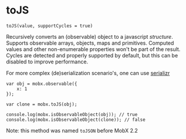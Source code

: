 # toJS

`toJS(value, supportCycles = true)`

Recursively converts an (observable) object to a javascript _structure_.
Supports observable arrays, objects, maps and primitives.
Computed values and other non-enumerable properties won't be part of the result.
Cycles are detected and properly supported by default, but this can be disabled to improve performance.

For more complex (de)serialization scenario's, one can use [serializr](https://github.com/mobxjs/serializr)

```
var obj = mobx.observable({
    x: 1
});

var clone = mobx.toJS(obj);

console.log(mobx.isObservableObject(obj)); // true
console.log(mobx.isObservableObject(clone)); // false
```

Note: this method was named `toJSON` before MobX 2.2
